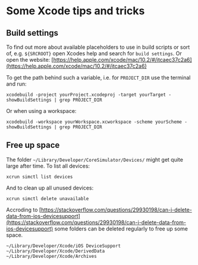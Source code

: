 # Some Xcode tips and tricks

## Build settings

To find out more about available placeholders to use in build scripts or sort of, e.g. `${SRCROOT}` open Xcodes help and search for `build settings`. Or open the website: [https://help.apple.com/xcode/mac/10.2/#/itcaec37c2a6](https://help.apple.com/xcode/mac/10.2/#/itcaec37c2a6)

To get the path behind such a variable, i.e. for `PROJECT_DIR` use the terminal and run:

	xcodebuild -project yourProject.xcodeproj -target yourTarget -showBuildSettings | grep PROJECT_DIR
	
Or when using a workspace:

	xcodebuild -workspace yourWorkspace.xcworkspace -scheme yourScheme -showBuildSettings | grep PROJECT_DIR

## Free up space

The folder `~/Library/Developer/CoreSimulator/Devices/` might get quite large after time. To list all devices:

	xcrun simctl list devices

And to clean up all unused devices:

	xcrun simctl delete unavailable

Accroding to [https://stackoverflow.com/questions/29930198/can-i-delete-data-from-ios-devicesupport](https://stackoverflow.com/questions/29930198/can-i-delete-data-from-ios-devicesupport) some folders can be deleted regularly to free up some space.

	~/Library/Developer/Xcode/iOS DeviceSupport
	~/Library/Developer/Xcode/DerivedData
	~/Library/Developer/Xcode/Archives
